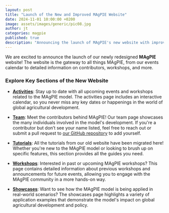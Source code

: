 ```yaml
---
layout: post
title: "Launch of the New and Improved MAgPIE Website"
date: 2024-11-01 10:00:00 +0200
image: assets/images/generic/pic08.jpg
author: jt
categories: magpie
published: true
description: "Announcing the launch of MAgPIE's new website with improved features, including activities, contributor information, and showcases."
---
```


We are excited to announce the launch of our newly redesigned **MAgPIE** website! The website is the gateway to all things MAgPIE, from our events calendar to detailed information on contributors, workshops, and more.

### Explore Key Sections of the New Website

- **[Activities](/activities.html)**: Stay up to date with all upcoming events and workshops related to the MAgPIE model. The activities page includes an interactive calendar, so you never miss any key dates or happenings in the world of global agricultural development.

- **[Team](/team.html)**: Meet the contributors behind MAgPIE! Our team page showcases the many individuals involved in the model's development. If you're a contributor but don’t see your name listed, feel free to reach out or submit a pull request to [our GitHub repository](https://github.com/magpiemodel/magpiemodel.github.io) to add yourself.

- **[Tutorials](/tutorials.html)**: All the tutorials from our old website have been migrated here! Whether you're new to the MAgPIE model or looking to brush up on specific features, this section provides all the guides you need.

- **[Workshops](/workshops.html)**: Interested in past or upcoming MAgPIE workshops? This page contains detailed information about previous workshops and announcements for future events, allowing you to engage with the MAgPIE community in a more hands-on way.

- **[Showcases](/showcases.html)**: Want to see how the MAgPIE model is being applied in real-world scenarios? The showcases page highlights a variety of application examples that demonstrate the model's impact on global agricultural development and policy.
